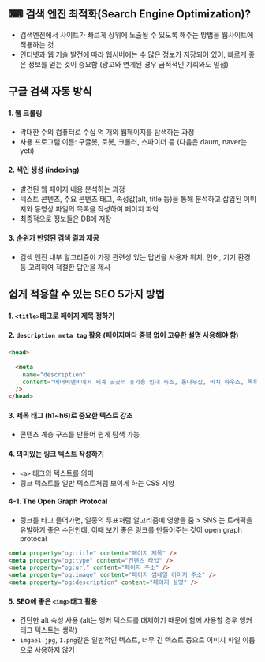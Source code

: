 ## ⌨ 검색 엔진 최적화(Search Engine Optimization)?

- 검색엔진에서 사이트가 빠르게 상위에 노출될 수 있도록 해주는 방법을 웹사이트에 적용하는 것
- 인터넷과 웹 기술 발전에 따라 웹서버에는 수 많은 정보가 저장되어 있어, 빠르게 좋은 정보를 얻는 것이 중요함 (광고와 연계된 경우 금적적인 기회와도 밀접)

## 구글 검색 자동 방식

#### 1. 웹 크롤링

- 막대한 수의 컴퓨터로 수십 억 개의 웹페이지를 탐색하는 과정
- 사용 프로그램 이름: 구글봇, 로봇, 크롤러, 스파이더 등 (다음은 daum, naver는 yeti)

#### 2. 색인 생성 (indexing)

- 발견된 웹 페이지 내용 분석하는 과정
- 텍스트 콘텐츠, 주요 콘텐츠 태그, 속성값(alt, title 등)을 통해 분석하고 삽입된 이미지와 동영상 파일의 목록을 작성하여 페이지 파악
- 최종적으로 정보들은 DB에 저장

#### 3. 순위가 반영된 검색 결과 제공

- 검색 엔진 내부 알고리즘이 가장 관련성 있는 답변을 사용자 위치, 언어, 기기 환경 등 고려하여 적절한 답안을 제시

## 쉽게 적용할 수 있는 SEO 5가지 방법

#### 1. `<title>`태그로 페이지 제목 정하기

#### 2. `description meta tag` 활용 (페이지마다 중복 없이 고유한 설명 사용해야 함)

```html
<head>
     
  <meta
    name="description"
    content="에어비앤비에서 세계 곳곳의 휴가용 임대 숙소, 통나무집, 비치 하우스, 독특한 숙소 및 체험을 찾아보세요. 호스트 분들이 있기에 가능합니다."
  />
</head>
```

#### 3. 제목 태그 (h1~h6)로 중요한 텍스트 강조

- 콘텐츠 계층 구조를 만들어 쉽게 탐색 가능

#### 4. 의미있는 링크 텍스트 작성하기

- `<a>` 태그의 텍스트를 의미
- 링크 텍스트를 일반 텍스트처럼 보이게 하는 CSS 지양

#### 4-1. The Open Graph Protocal

- 링크를 타고 들어가면, 일종의 투표처럼 알고리즘에 영향을 줌 > SNS 는 트래픽을 유발하기 좋은 수단인데, 이때 보기 좋은 링크를 만들어주는 것이 open graph protocal

```html
<meta property="og:title" content="페이지 제목" />
<meta property="og:type" content="컨텐츠 타입" />
<meta property="og:url" content="페이지 주소" />
<meta property="og:image" content="페이지 썸네일 이미지 주소" />
<meta property="og:description" content="페이지 설명" />
```

#### 5. SEO에 좋은 `<img>`태그 활용

- 간단한 alt 속성 사용 (alt는 앵커 텍스트를 대체하기 때문에,함께 사용할 경우 앵커 태그 텍스트는 생략)
- `imgae1.jpg`, `1.png`같은 일반적인 텍스트, 너무 긴 텍스트 등으로 이미지 파일 이름으로 사용하지 않기
